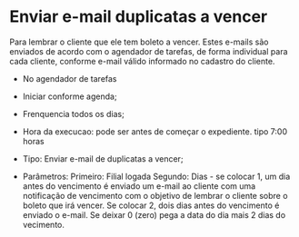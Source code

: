 # Enviar e-mail duplicatas a vencer

Para lembrar o cliente que ele tem  boleto a vencer.
Estes e-mails são enviados de acordo com o agendador de tarefas, de forma individual para cada cliente, conforme e-mail válido informado no cadastro do cliente.

- No agendador de tarefas



- Iniciar conforme agenda;
- Frenquencia todos os dias;
- Hora da execucao: pode ser antes de começar o expediente. tipo 7:00 horas
- Tipo: Enviar e-mail de duplicatas a vencer;
- Parâmetros: 
  Primeiro: Filial logada
  Segundo: Dias -  se colocar 1, um dia antes do vencimento é enviado um e-mail ao cliente com uma notificação de vencimento com o objetivo de lembrar o cliente sobre o boleto que irá vencer. Se colocar 2, dois dias antes do vencimento é enviado o e-mail.   Se deixar 0 (zero) pega a data do dia mais 2 dias do vecimento.




